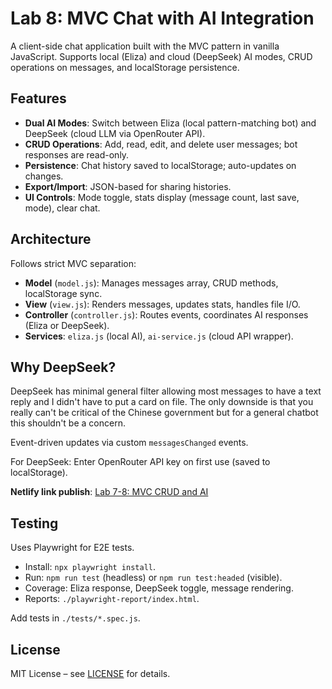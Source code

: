 # Lab 8: MVC Chat with AI Integration

A client-side chat application built with the MVC pattern in vanilla JavaScript. Supports local (Eliza) and cloud (DeepSeek) AI modes, CRUD operations on messages, and localStorage persistence.


## Features
- **Dual AI Modes**: Switch between Eliza (local pattern-matching bot) and DeepSeek (cloud LLM via OpenRouter API).
- **CRUD Operations**: Add, read, edit, and delete user messages; bot responses are read-only.
- **Persistence**: Chat history saved to localStorage; auto-updates on changes.
- **Export/Import**: JSON-based for sharing histories.
- **UI Controls**: Mode toggle, stats display (message count, last save, mode), clear chat.

## Architecture
Follows strict MVC separation:
- **Model** (`model.js`): Manages messages array, CRUD methods, localStorage sync.
- **View** (`view.js`): Renders messages, updates stats, handles file I/O.
- **Controller** (`controller.js`): Routes events, coordinates AI responses (Eliza or DeepSeek).
- **Services**: `eliza.js` (local AI), `ai-service.js` (cloud API wrapper).

## Why DeepSeek?

DeepSeek has minimal general filter allowing most messages to have a text reply and I didn't have to put a card on file.
The only downside is that you really can't be critical of the Chinese government but for a general chatbot this
shouldn't be a concern.

Event-driven updates via custom `messagesChanged` events.

For DeepSeek: Enter OpenRouter API key on first use (saved to localStorage).

**Netlify link publish**: [Lab 7-8: MVC CRUD and AI](https://glistening-marigold-bd892d.netlify.app/)


## Testing
Uses Playwright for E2E tests.
- Install: `npx playwright install`.
- Run: `npm run test` (headless) or `npm run test:headed` (visible).
- Coverage: Eliza response, DeepSeek toggle, message rendering.
- Reports: `./playwright-report/index.html`.

Add tests in `./tests/*.spec.js`.

## License
MIT License – see [LICENSE](LICENSE) for details.